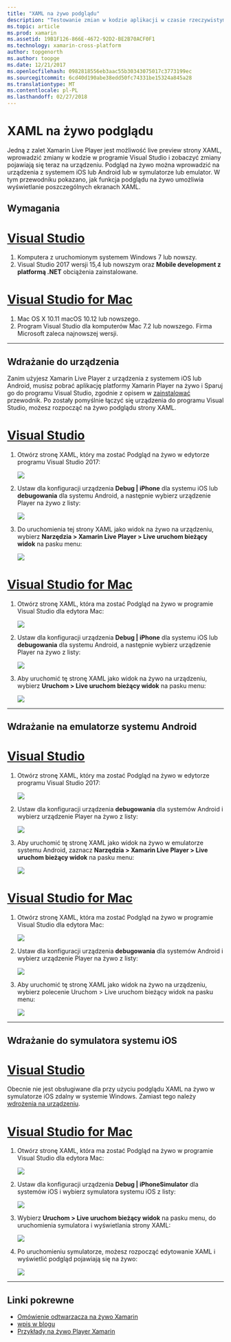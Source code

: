 ```yaml
---
title: "XAML na żywo podglądu"
description: "Testowanie zmian w kodzie aplikacji w czasie rzeczywistym na urządzenia z systemem iOS lub Android"
ms.topic: article
ms.prod: xamarin
ms.assetid: 19B1F126-866E-4672-92D2-BE2B70ACF0F1
ms.technology: xamarin-cross-platform
author: topgenorth
ms.author: toopge
ms.date: 12/21/2017
ms.openlocfilehash: 0982818556eb3aac55b30343075017c3773199ec
ms.sourcegitcommit: 6cd40d190abe38edd50fc74331be15324a845a28
ms.translationtype: MT
ms.contentlocale: pl-PL
ms.lasthandoff: 02/27/2018
---
```

# <a name="xaml-live-previewing"></a>XAML na żywo podglądu

Jedną z zalet Xamarin Live Player jest możliwość live preview strony XAML, wprowadzić zmiany w kodzie w programie Visual Studio i zobaczyć zmiany pojawiają się teraz na urządzeniu. Podgląd na żywo można wprowadzić na urządzenia z systemem iOS lub Android lub w symulatorze lub emulator. W tym przewodniku pokazano, jak funkcja podglądu na żywo umożliwia wyświetlanie poszczególnych ekranach XAML.

## <a name="requirements"></a>Wymagania

# <a name="visual-studiotabvswin"></a>[Visual Studio](#tab/vswin)

1. Komputera z uruchomionym systemem Windows 7 lub nowszy.
2. Visual Studio 2017 wersji 15,4 lub nowszym oraz **Mobile development z platformą .NET** obciążenia zainstalowane.

# <a name="visual-studio-for-mactabvsmac"></a>[Visual Studio for Mac](#tab/vsmac)

1. Mac OS X 10.11 macOS 10.12 lub nowszego.
2. Program Visual Studio dla komputerów Mac 7.2 lub nowszego. Firma Microsoft zaleca najnowszej wersji.

-----



<a name="deploydevice" />

## <a name="deploying-to-device"></a>Wdrażanie do urządzenia

Zanim użyjesz Xamarin Live Player z urządzenia z systemem iOS lub Android, musisz pobrać aplikację platformy Xamarin Player na żywo i Sparuj go do programu Visual Studio, zgodnie z opisem w [zainstalować](~/tools/live-player/install.md) przewodnik. Po zostały pomyślnie łączyć się urządzenia do programu Visual Studio, możesz rozpocząć na żywo podglądu strony XAML. 

# <a name="visual-studiotabvswin"></a>[Visual Studio](#tab/vswin)

1. Otwórz stronę XAML, który ma zostać Podgląd na żywo w edytorze programu Visual Studio 2017:

    ![](live-view-images/vs-image1.png)

2. Ustaw dla konfiguracji urządzenia **Debug | iPhone** dla systemu iOS lub **debugowania** dla systemu Android, a następnie wybierz urządzenie Player na żywo z listy:

    ![](live-view-images/vs-image2.png)

3. Do uruchomienia tej strony XAML jako widok na żywo na urządzeniu, wybierz **Narzędzia > Xamarin Live Player > Live uruchom bieżący widok** na pasku menu:

    ![](live-view-images/vs-image3.png)

# <a name="visual-studio-for-mactabvsmac"></a>[Visual Studio for Mac](#tab/vsmac)

1. Otwórz stronę XAML, która ma zostać Podgląd na żywo w programie Visual Studio dla edytora Mac:

    ![](live-view-images/image1.png)

2. Ustaw dla konfiguracji urządzenia **Debug | iPhone** dla systemu iOS lub **debugowania** dla systemu Android, a następnie wybierz urządzenie Player na żywo z listy:

    ![](live-view-images/image2.png)

3. Aby uruchomić tę stronę XAML jako widok na żywo na urządzeniu, wybierz **Uruchom > Live uruchom bieżący widok** na pasku menu:

    ![](live-view-images/image3.png)

-----








## <a name="deploying-to-android-emulator"></a>Wdrażanie na emulatorze systemu Android

# <a name="visual-studiotabvswin"></a>[Visual Studio](#tab/vswin)

1. Otwórz stronę XAML, który ma zostać Podgląd na żywo w edytorze programu Visual Studio 2017:

    ![](live-view-images/vs-image1.png)

2. Ustaw dla konfiguracji urządzenia **debugowania** dla systemów Android i wybierz urządzenie Player na żywo z listy:

    ![](live-view-images/vs-image4.png)

3. Aby uruchomić tę stronę XAML jako widok na żywo w emulatorze systemu Android, zaznacz **Narzędzia > Xamarin Live Player > Live uruchom bieżący widok** na pasku menu:

    ![](live-view-images/vs-image3.png)

# <a name="visual-studio-for-mactabvsmac"></a>[Visual Studio for Mac](#tab/vsmac)

1. Otwórz stronę XAML, która ma zostać Podgląd na żywo w programie Visual Studio dla edytora Mac:

    ![](live-view-images/image7.png)

2. Ustaw dla konfiguracji urządzenia **debugowania** dla systemów Android i wybierz urządzenie Player na żywo z listy:

    ![](live-view-images/image6.png)

3. Aby uruchomić tę stronę XAML jako widok na żywo na urządzeniu, wybierz polecenie Uruchom > Live uruchom bieżący widok na pasku menu:

    ![](live-view-images/image3.png)

-----





## <a name="deploying-to-ios-simulator"></a>Wdrażanie do symulatora systemu iOS

# <a name="visual-studiotabvswin"></a>[Visual Studio](#tab/vswin)

Obecnie nie jest obsługiwane dla przy użyciu podglądu XAML na żywo w symulatorze iOS zdalny w systemie Windows. Zamiast tego należy [wdrożenia na urządzeniu](#deploydevice).

# <a name="visual-studio-for-mactabvsmac"></a>[Visual Studio for Mac](#tab/vsmac)

1. Otwórz stronę XAML, która ma zostać Podgląd na żywo w programie Visual Studio dla edytora Mac:

    ![](live-view-images/image1.png)

2. Ustaw dla konfiguracji urządzenia **Debug | iPhoneSimulator** dla systemów iOS i wybierz symulatora systemu iOS z listy:

    ![](live-view-images/image2.png)

3. Wybierz **Uruchom > Live uruchom bieżący widok** na pasku menu, do uruchomienia symulatora i wyświetlania strony XAML:

    ![](live-view-images/image4.png)

4. Po uruchomieniu symulatorze, możesz rozpocząć edytowanie XAML i wyświetlić podgląd pojawiają się na żywo:

    ![](live-view-images/image5.png)  

-----








## <a name="related-links"></a>Linki pokrewne

- [Omówienie odtwarzacza na żywo Xamarin](https://xamarin.com/live)
- [wpis w blogu](https://blog.xamarin.com/live-player/)
- [Przykłady na żywo Player Xamarin](~/tools/livehttps://developer.xamarin.com/samples.md)

